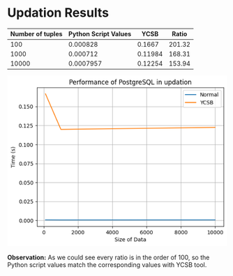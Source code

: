 # Updation Results

| Number of tuples | Python Script Values | YCSB    | Ratio  |
|------------------|----------------------|---------|--------|
| 100              | 0.000828             | 0.1667  | 201.32 |
| 1000             | 0.000712             | 0.11984 | 168.31 |
| 10000            | 0.0007957            | 0.12254 | 153.94 |

![Comparison Graph](updation_graph_normal.png)

**Observation:** As we could see every ratio is in the order of 100, so the Python script values match the corresponding values with YCSB tool.